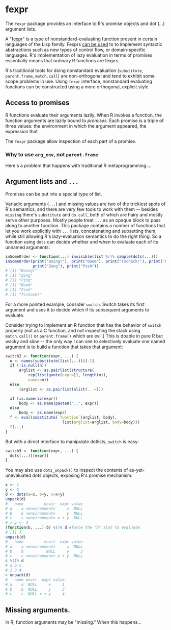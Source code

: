 fexpr
======

The `fexpr` package provides an interface to R's promise objects and
dot (...) argument lists.

A "[fexpr](wiki)" is a type of nonstandard-evaluating function present in
certain languages of the Lisp family. Fexprs [can be used][shutt] to
to implement syntactic abstractions such as new types of control flow,
or domain-specific languages. R's implementation of lazy evaluation in
terms of promises essentially means that ordinary R functions are
fexprs.

[shutt]: http://www.wpi.edu/Pubs/ETD/Available/etd-090110-124904/
[wiki]: https://en.wikipedia.org/wiki/Fexpr

R's traditional tools for doing nonstandard evaluation (`substitute`,
`parent.frame`, `match.call`) are non-orthogonal and tend to exhibit
some scope problems in use. Using `fexpr` interface, nonstandard
evaluating functions can be constructed using a more orthogonal,
explicit style.

## Access to promises

R functions evaluate their arguments lazily. When R invokes a
function, the function arguments are lazily bound to _promises_.  Each
promise is a triple of three values: the environment in which the
argument appeared, the expression that

The `fexpr` package allow inspection of each part of a promise.



### Why to use `arg_env`, not `parent.frame`

Here's a problem that happens with traditional R metaprogramming....

## Argument lists and `...`

Promises can be put into a special type of list.

Variadic arguments (`...`) and missing values are two of the trickiest
spots of R's semantics, and there are very few tools to work with them
-- besides `missing` there's `substitute` and `do.call`, both of which
are hairy and mostly serve other purposes. Mostly people treat `...`
as an opaque block to pass along to another function. This package
contains a number of functions that let you work explicitly with `...`
lists, concatenating and subsetting them, while still allowing R's
lazy-evaluation semantics to do the right thing. So a function using
`dots` can decide whether and when to evaluate each of its unnamed
arguments:

```r
inSomeOrder <- function(...) invisible(list %()% sample(dots(...)))
inSomeOrder(print("Boing!"), print("Boom"), print("Tschack!"), print("Ping"),
            print("Zong"), print("Pssh"))
# [1] "Boing!"
# [1] "Zong"
# [1] "Ping"
# [1] "Boom"
# [1] "Pssh"
# [1] "Tschack!"
```

For a more pointed example, consider `switch`. Switch takes its first
argument and uses it to decide which if its subsequent arguments to
evaluate.

Consider trying to implement an R function that has the behavior of
`switch` properly (not as a C function, and not inspecting the stack
using `match.call()` or `parent.frame()` which are evil.) This is
doable in pure R but wacky and slow -- the only way I can see to
selectively evaluate one named argument is to build a function that
takes that argument:

```r
switch2 <- function(expr, ...) {
  n <- names(substitute(list(...)))[-1]
  if (!is.null(n))
      arglist <- as.pairlist(structure(
          rep(list(quote(expr=)), length(n)),
          names=n))
  else
      (arglist <- as.pairlist(alist(...=)))

  if (is.numeric(expr))
      body <- as.name(paste0("..", expr))
  else
      body <- as.name(expr)
  f <- eval(substitute(`function`(arglist, body),
                         list(arglist=arglist, body=body)))
  f(...)
}
```

But with a direct interface to manipulate dotlists, `switch` is easy:

```r
switch3 <- function(expr, ...) {
  dots(...)[[expr]]
}
```

You may also use `dots_unpack()` to inspect the contents of
as-yet-unevaluated dots objects, exposing R's promise mechanism:

```r
x <- 1
y <- 2
d <- dots(a=x, b=y, c=x+y)
unpack(d)
#   name         envir  expr value
# a    a <environment>     x  NULL
# b    b <environment>     y  NULL
# c    c <environment> x + y  NULL
# > y <- 3
(function(b, ...) b) %()% d #force the "b" slot to evaluate
# [1] 3
unpack(d)
#   name         envir  expr value
# a    a <environment>     x  NULL
# b    b          NULL     y     3
# c    c <environment> x + y  NULL
c %()% d
# a b c
# 1 3 4
> unpack(d)
#   name envir  expr value
# a    a  NULL     x     1
# b    b  NULL     y     3
# c    c  NULL x + y     4
```

## Missing arguments.

In R, function arguments may be "missing." When this happens...
